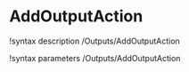 <!-- MOOSE Documentation Stub: Remove this when content is added. -->

# AddOutputAction

!syntax description /Outputs/AddOutputAction

!syntax parameters /Outputs/AddOutputAction

